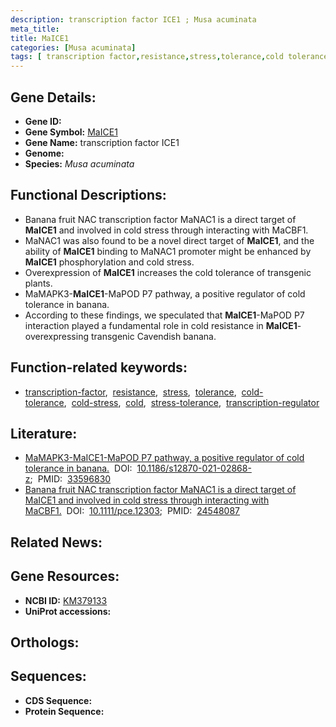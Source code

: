 ```yaml
---
description: transcription factor ICE1 ; Musa acuminata
meta_title:
title: MaICE1
categories: [Musa acuminata]
tags: [ transcription factor,resistance,stress,tolerance,cold tolerance,cold stress,cold,stress tolerance,transcription regulator ]
---
```


## Gene Details:
- **Gene ID:** []()
- **Gene Symbol:** <u>MaICE1</u>
- **Gene Name:** transcription factor ICE1
- **Genome:** []()
- **Species:** *Musa acuminata*

## Functional Descriptions:
   - Banana fruit NAC transcription factor MaNAC1 is a direct target of **MaICE1** and involved in cold stress through interacting with MaCBF1.
   - MaNAC1 was also found to be a novel direct target of **MaICE1**, and the ability of **MaICE1** binding to MaNAC1 promoter might be enhanced by **MaICE1** phosphorylation and cold stress.
   - Overexpression of **MaICE1** increases the cold tolerance of transgenic plants.
   - MaMAPK3-**MaICE1**-MaPOD P7 pathway, a positive regulator of cold tolerance in banana.
   - According to these findings, we speculated that **MaICE1**-MaPOD P7 interaction played a fundamental role in cold resistance in **MaICE1**-overexpressing transgenic Cavendish banana.

## Function-related keywords:
   - [transcription-factor](/tags/transcription-factor/),&nbsp;&nbsp;[resistance](/tags/resistance/),&nbsp;&nbsp;[stress](/tags/stress/),&nbsp;&nbsp;[tolerance](/tags/tolerance/),&nbsp;&nbsp;[cold-tolerance](/tags/cold-tolerance/),&nbsp;&nbsp;[cold-stress](/tags/cold-stress/),&nbsp;&nbsp;[cold](/tags/cold/),&nbsp;&nbsp;[stress-tolerance](/tags/stress-tolerance/),&nbsp;&nbsp;[transcription-regulator](/tags/transcription-regulator/)

## Literature:
   - [MaMAPK3-MaICE1-MaPOD P7 pathway, a positive regulator of cold tolerance in banana.](https://doi.org/10.1186/s12870-021-02868-z)&nbsp;&nbsp;DOI:&nbsp;&nbsp;[10.1186/s12870-021-02868-z](https://doi.org/10.1186/s12870-021-02868-z);&nbsp;&nbsp;PMID:&nbsp;&nbsp;[33596830](https://pubmed.ncbi.nlm.nih.gov/33596830/)
   - [Banana fruit NAC transcription factor MaNAC1 is a direct target of MaICE1 and involved in cold stress through interacting with MaCBF1.](https://doi.org/10.1111/pce.12303)&nbsp;&nbsp;DOI:&nbsp;&nbsp;[10.1111/pce.12303](https://doi.org/10.1111/pce.12303);&nbsp;&nbsp;PMID:&nbsp;&nbsp;[24548087](https://pubmed.ncbi.nlm.nih.gov/24548087/)

## Related News:

## Gene Resources:
- **NCBI ID:**  [KM379133](https://www.ncbi.nlm.nih.gov/gene/?term=KM379133)
- **UniProt accessions:**  [](https://www.uniprot.org/uniprotkb//entry)

## Orthologs:

## Sequences:
- **CDS Sequence:**
- **Protein Sequence:**
